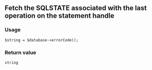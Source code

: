 Fetch the SQLSTATE associated with the last operation on the statement handle
-----------------------------------------------------------------------------

### Usage

    $string = $database->errorCode();

### Return value

`string`

